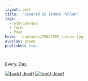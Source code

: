 ```yaml
---
layout: post
title:  "Covered in Tomato Pollen"
tags:
  - albuquerque
  - farm
  - food
hero: ../uploads/IMAG2055_resize.jpg
overlay: green
published: true

---
```


Every. Day.

[![back](../uploads/IMAG2055_resize.jpg){:.lead}](../uploads/IMAG2055.jpg)
[![front](../uploads/IMAG2059_resize.jpg){:.lead}](../uploads/IMAG2059.jpg)
